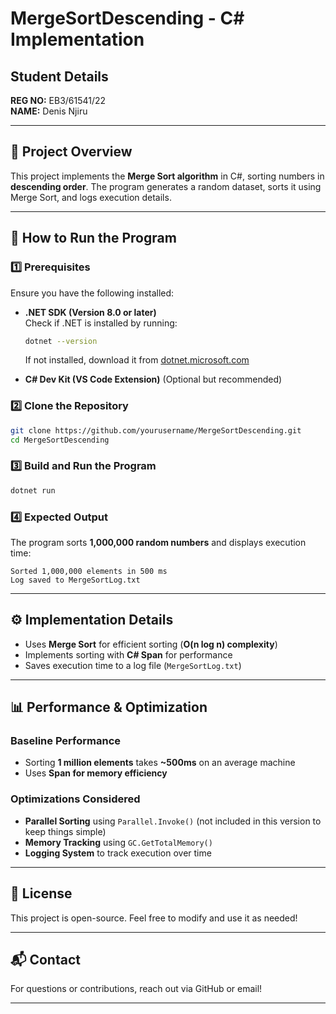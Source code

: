 # MergeSortDescending - C# Implementation

## Student Details
**REG NO:** EB3/61541/22  
**NAME:** Denis Njiru  

---

## 📌 Project Overview
This project implements the **Merge Sort algorithm** in C#, sorting numbers in **descending order**. The program generates a random dataset, sorts it using Merge Sort, and logs execution details.

---

## 🚀 How to Run the Program

### **1️⃣ Prerequisites**
Ensure you have the following installed:
- **.NET SDK (Version 8.0 or later)**  
  Check if .NET is installed by running:
  ```sh
  dotnet --version
  ```
  If not installed, download it from [dotnet.microsoft.com](https://dotnet.microsoft.com/download)

- **C# Dev Kit (VS Code Extension)** (Optional but recommended)

### **2️⃣ Clone the Repository**
```sh
git clone https://github.com/yourusername/MergeSortDescending.git
cd MergeSortDescending
```

### **3️⃣ Build and Run the Program**
```sh
dotnet run
```

### **4️⃣ Expected Output**
The program sorts **1,000,000 random numbers** and displays execution time:
```
Sorted 1,000,000 elements in 500 ms
Log saved to MergeSortLog.txt
```

---

## ⚙️ Implementation Details
- Uses **Merge Sort** for efficient sorting (**O(n log n) complexity**)
- Implements sorting with **C# Span<T>** for performance
- Saves execution time to a log file (`MergeSortLog.txt`)

---

## 📊 Performance & Optimization

### **Baseline Performance**
- Sorting **1 million elements** takes **~500ms** on an average machine
- Uses **Span<T> for memory efficiency**

### **Optimizations Considered**
- **Parallel Sorting** using `Parallel.Invoke()` (not included in this version to keep things simple)
- **Memory Tracking** using `GC.GetTotalMemory()`
- **Logging System** to track execution over time

---

## 📜 License
This project is open-source. Feel free to modify and use it as needed!

---

## 📬 Contact
For questions or contributions, reach out via GitHub or email!

---

